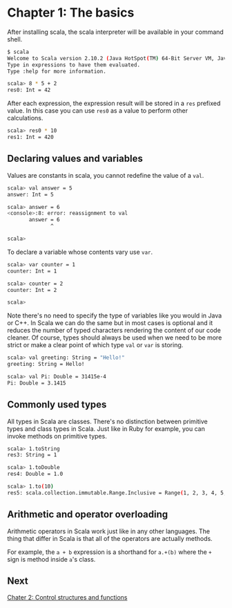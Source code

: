 Chapter 1: The basics
=====================
After installing scala, the scala interpreter will be available in your command shell. 

```bash
$ scala 
Welcome to Scala version 2.10.2 (Java HotSpot(TM) 64-Bit Server VM, Java 1.6.0_65).
Type in expressions to have them evaluated.
Type :help for more information.

scala> 8 * 5 + 2
res0: Int = 42
```

After each expression, the expression result will be stored in a `res` prefixed value. In this case you can use `res0` as a value to perform other calculations.

```bash
scala> res0 * 10
res1: Int = 420 
```

Declaring values and variables
------------------------------
Values are constants in scala, you cannot redefine the value of a `val`.

```bash
scala> val answer = 5
answer: Int = 5

scala> answer = 6
<console>:8: error: reassignment to val
       answer = 6
              ^

scala>
```

To declare a variable whose contents vary use `var`.

```bash
scala> var counter = 1
counter: Int = 1

scala> counter = 2 
counter: Int = 2

scala> 
```

Note there's no need to specify the type of variables like you would in Java or C++. In Scala we can do the same but in most cases is optional and it reduces the number of typed characters rendering the content of our code cleaner. Of course, types should always be used when we need to be more strict or make a clear point of which type `val` or `var` is storing.

```bash
scala> val greeting: String = "Hello!"
greeting: String = Hello!

scala> val Pi: Double = 31415e-4
Pi: Double = 3.1415
```

Commonly used types 
-------------------
All types in Scala are classes. There's no distinction between primitive types and class types in Scala. Just like in Ruby for example, you can invoke methods on primitive types.

```bash
scala> 1.toString
res3: String = 1

scala> 1.toDouble
res4: Double = 1.0

scala> 1.to(10)
res5: scala.collection.immutable.Range.Inclusive = Range(1, 2, 3, 4, 5, 6, 7, 8, 9, 10)
```

Arithmetic and operator overloading
-----------------------------------
Arithmetic operators in Scala work just like in any other languages. The thing that differ in Scala is that all of the operators are actually methods. 

For example, the `a + b` expression is a shorthand for  `a.+(b)` where the `+` sign is method inside `a`'s class.

Next
----
[Chater 2: Control structures and functions](chapter2.md)
